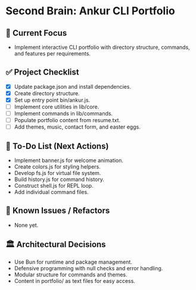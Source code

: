 # Second Brain: Ankur CLI Portfolio

## 🎯 Current Focus
- Implement interactive CLI portfolio with directory structure, commands, and features per requirements.

## ✅ Project Checklist
- [x] Update package.json and install dependencies.
- [x] Create directory structure.
- [x] Set up entry point bin/ankur.js.
- [ ] Implement core utilities in lib/core.
- [ ] Implement commands in lib/commands.
- [ ] Populate portfolio content from resume.txt.
- [ ] Add themes, music, contact form, and easter eggs.

## 📝 To-Do List (Next Actions)
- Implement banner.js for welcome animation.
- Create colors.js for styling helpers.
- Develop fs.js for virtual file system.
- Build history.js for command history.
- Construct shell.js for REPL loop.
- Add individual command files.

## 🐞 Known Issues / Refactors
- None yet.

## 🏛️ Architectural Decisions
- Use Bun for runtime and package management.
- Defensive programming with null checks and error handling.
- Modular structure for commands and themes.
- Content in portfolio/ as text files for easy access.